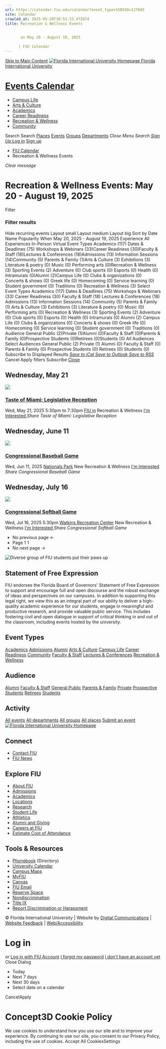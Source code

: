 ```yaml
---
url: https://calendar.fiu.edu/calendar?event_types%5B%5D=127603
site: Calendar
crawled_at: 2025-05-20T10:52:33.472974
title: Recreation & Wellness Events
    
    
       on May 20 - August 19, 2025
    
      | FIU Calendar
---
```


[Skip to Main Content](https://calendar.fiu.edu/calendar?event_types%5B%5D=127603#main-content)
[![Florida International University Homepage](https://digicdn.fiu.edu/core/_assets/images/logo-top.png) Florida International University](https://www.fiu.edu)
# [Events Calendar ](https://calendar.fiu.edu/)
  * [Campus Life](https://calendar.fiu.edu/calendar?event_types%5B%5D=127595)
  * [Arts & Culture](https://calendar.fiu.edu/calendar?event_types%5B%5D=127590)
  * [Academics](https://calendar.fiu.edu/calendar?event_types%5B%5D=127582)
  * [Career Readiness](https://calendar.fiu.edu/calendar?event_types%5B%5D=127584)
  * [Recreation & Wellness](https://calendar.fiu.edu/calendar?event_types%5B%5D=127603)
  * [Community](https://calendar.fiu.edu/calendar?event_types%5B%5D=127601)


Search Search
[Places](https://calendar.fiu.edu/search/places) [Events](https://calendar.fiu.edu/calendar) [Groups](https://calendar.fiu.edu/search/groups) [Departments](https://calendar.fiu.edu/search/departments)
_Close Menu_
_Search_ [ _Sign Up_ ](https://calendar.fiu.edu/signup?school_id=234)
[Log in](https://calendar.fiu.edu/auth/shib_login?previous_url=https%3A%2F%2Fcalendar.fiu.edu%2Fcalendar%3Fevent_types%255B%255D%3D127603) [Sign up](https://calendar.fiu.edu/signup?school_id=234)
  * [FIU Calendar](https://calendar.fiu.edu/)
  * Recreation & Wellness Events


_Clear message_
#  Recreation & Wellness Events: May 20 - August 19, 2025 
[ ](https://calendar.fiu.edu/calendar/three_months/2025/2/20?event_types%5B%5D=127603) [ ](https://calendar.fiu.edu/calendar/three_months/2025/8/20?event_types%5B%5D=127603) Filter
### Filter results
Hide recurring events
Layout small Layout medium Layout big
Sort by
Date Name Popularity
When
May 20, 2025 - August 19, 2025
Experience
All Experiences In-Person Virtual
Event Types Academics (117) Dates & Deadlines (75) Workshops & Webinars (33)Career Readiness (30)Faculty & Staff (18)Lectures & Conferences (18)Admissions (13) Information Sessions (14)Community (5) Parents & Family (1)Arts & Culture (3) Exhibitions (3) Literature & poetry (0) Music (0) Performing arts (0)Recreation & Wellness (3) Sporting Events (2) Adventure (0) Club sports (0) Esports (0) Health (0) Intramurals (0)Alumni (2)Campus Life (0) Clubs & organizations (0) Concerts & shows (0) Greek life (0) Homecoming (0) Service learning (0) Student government (0) Traditions (0)
Recreation & Wellness (3)
Select Event Types Academics (117) Dates & Deadlines (75) Workshops & Webinars (33) Career Readiness (30) Faculty & Staff (18) Lectures & Conferences (18) Admissions (13) Information Sessions (14) Community (5) Parents & Family (1) Arts & Culture (3) Exhibitions (3) Literature & poetry (0) Music (0) Performing arts (0) Recreation & Wellness (3) Sporting Events (2) Adventure (0) Club sports (0) Esports (0) Health (0) Intramurals (0) Alumni (2) Campus Life (0) Clubs & organizations (0) Concerts & shows (0) Greek life (0) Homecoming (0) Service learning (0) Student government (0) Traditions (0)
Audience General Public (2)Private (1)Alumni (0)Faculty & Staff (0)Parents & Family (0)Prospective Students (0)Retirees (0)Students (0)
All Audiences
Select Audiences General Public (2) Private (1) Alumni (0) Faculty & Staff (0) Parents & Family (0) Prospective Students (0) Retirees (0) Students (0)
Subscribe to Displayed Results
[ _Save to iCal_ ](webcal://calendar.fiu.edu/calendar.ics?event_types%5B%5D=127603 "Save to iCal") [ _Save to Outlook_ ](webcal://calendar.fiu.edu/calendar.ics?event_types%5B%5D=127603 "Save to Outlook") [ _Save to RSS_ ](https://calendar.fiu.edu/calendar.xml?event_types%5B%5D=127603 "Save to RSS")
Cancel Apply filters
Subscribe [ Close ](https://calendar.fiu.edu/calendar?event_types%5B%5D=127603)
## Wednesday, May 21
[ ![](https://localist-images.azureedge.net/photos/49666966470576/card/e2a23e99f4f7ddcebb79d3798d4db4c77f91b365.jpg) ](https://calendar.fiu.edu/event/taste-of-miami-legislative-reception)
### [Taste of Miami: Legislative Reception](https://calendar.fiu.edu/event/taste-of-miami-legislative-reception)
Wed, May 21, 2025 5:30pm to 7:30pm 
[ FIU in](https://calendar.fiu.edu/event/taste-of-miami-legislative-reception)
Recreation & Wellness
[ I'm Interested ](https://calendar.fiu.edu/event/49666944925186/confirm?instance_id=49666944926211&return=https%3A%2F%2Fcalendar.fiu.edu%2Fcalendar%3Fevent_types%255B%255D%3D127603)
_Share Taste of Miami: Legislative Reception_
## Wednesday, June 11
[ ![](https://localist-images.azureedge.net/photos/49667568055543/card/8a3f433be078de7184906acd877c0d111a8e2cd7.jpg) ](https://calendar.fiu.edu/event/congressional-baseball-game)
### [Congressional Baseball Game](https://calendar.fiu.edu/event/congressional-baseball-game)
Wed, Jun 11, 2025 
[ Nationals Park](https://calendar.fiu.edu/event/congressional-baseball-game)
New Recreation & Wellness
[ I'm Interested ](https://calendar.fiu.edu/event/49667561689244/confirm?instance_id=49667561690269&return=https%3A%2F%2Fcalendar.fiu.edu%2Fcalendar%3Fevent_types%255B%255D%3D127603)
_Share Congressional Baseball Game_
## Wednesday, July 16
[ ![](https://localist-images.azureedge.net/photos/49702682861358/card/35d7025156391dc0f30568e7dc9fe79775de4183.jpg) ](https://calendar.fiu.edu/event/congressional-softball-game)
### [Congressional Softball Game](https://calendar.fiu.edu/event/congressional-softball-game)
Wed, Jul 16, 2025 5:30pm 
[ Watkins Recreation Center](https://calendar.fiu.edu/event/congressional-softball-game)
New Recreation & Wellness
[ I'm Interested ](https://calendar.fiu.edu/event/49702611001928/confirm?instance_id=49702611002953&return=https%3A%2F%2Fcalendar.fiu.edu%2Fcalendar%3Fevent_types%255B%255D%3D127603)
_Share Congressional Softball Game_
  * No previous page _←_
  * Page 1 1
  * No next page _→_


![Diverse group of FIU students put their paws up](https://www.fiu.edu/_assets/images/thumbnail-students-paw.jpg)
## Statement of Free Expression
FIU endorses the Florida Board of Governors' Statement of Free Expression to support and encourage full and open discourse and the robust exchange of ideas and perspectives on our campuses. In addition to supporting this legal right, we view this as an integral part of our ability to deliver a high-quality academic experience for our students, engage in meaningful and productive research, and provide valuable public service. This includes fostering civil and open dialogue in support of critical thinking in and out of the classroom, including events hosted by the university.
## Event Types
[Academics](https://calendar.fiu.edu/calendar?event_types%5B%5D=127582)
[Admissions](https://calendar.fiu.edu/calendar?event_types%5B%5D=127583)
[Alumni](https://calendar.fiu.edu/calendar?event_types%5B%5D=127589)
[Arts & Culture](https://calendar.fiu.edu/calendar?event_types%5B%5D=127590)
[Campus Life](https://calendar.fiu.edu/calendar?event_types%5B%5D=127595)
[Career Readiness](https://calendar.fiu.edu/calendar?event_types%5B%5D=127584)
[Community](https://calendar.fiu.edu/calendar?event_types%5B%5D=127601)
[Faculty & Staff](https://calendar.fiu.edu/calendar?event_types%5B%5D=127602)
[Lectures & Conferences](https://calendar.fiu.edu/calendar?event_types%5B%5D=127587)
[Recreation & Wellness](https://calendar.fiu.edu/calendar?event_types%5B%5D=127603)
## Audience
[Alumni](https://calendar.fiu.edu/calendar?event_types%5B%5D=121721)
[Faculty & Staff](https://calendar.fiu.edu/calendar?event_types%5B%5D=121720)
[General Public](https://calendar.fiu.edu/calendar?event_types%5B%5D=121722)
[Parents & Family](https://calendar.fiu.edu/calendar?event_types%5B%5D=36918157286658)
[Private](https://calendar.fiu.edu/calendar?event_types%5B%5D=129753)
[Prospective Students](https://calendar.fiu.edu/calendar?event_types%5B%5D=121723)
[Retirees](https://calendar.fiu.edu/calendar?event_types%5B%5D=37290279036119)
[Students](https://calendar.fiu.edu/calendar?event_types%5B%5D=121719)
## Activity
[All events](https://calendar.fiu.edu/calendar)
[All departments](https://calendar.fiu.edu/search/departments)
[All groups](https://calendar.fiu.edu/browse/groups)
[All places](https://calendar.fiu.edu/browse/places)
[Submit an event](https://calendar.fiu.edu/admin/events/new/basic-information)
[ ![Florida International University Homepage](https://digicdn.fiu.edu/core/_assets/images/footer-logo.svg) ](https://www.fiu.edu/)
## Connect
  * [Contact FIU](https://www.fiu.edu/about/contact-us/index.html)
  * [FIU News](https://news.fiu.edu/)


## Explore FIU
  * [About FIU](https://www.fiu.edu/about/index.html)
  * [Admissions](https://www.fiu.edu/admissions/index.html)
  * [Academics](https://www.fiu.edu/academics/index.html)
  * [Locations](https://www.fiu.edu/locations/index.html)
  * [Research](https://www.fiu.edu/research/index.html)
  * [Student Life](https://www.fiu.edu/student-life/index.html)
  * [Athletics](https://www.fiu.edu/athletics/index.html)
  * [Alumni and Giving](https://www.fiu.edu/alumni-and-giving/index.html)
  * [Careers at FIU](https://hr.fiu.edu/careers/)
  * [Estimate Cost of Attendance](https://onestop.fiu.edu/finances/estimate-your-costs/)


## Tools & Resources
  * [Phonebook](https://phonebook.fiu.edu) (Directory)
  * [University Calendar](https://calendar.fiu.edu/)
  * [Campus Maps](https://campusmaps.fiu.edu/)
  * [MyFIU](https://my.fiu.edu/)
  * [Canvas](https://canvas.fiu.edu)
  * [FIU Email](http://mail.fiu.edu/)
  * [Reserve Space](https://reservespace.fiu.edu/make-reservation/)
  * [Nondiscrimination](https://ace.fiu.edu/civil-rights-and-accessibility/harassment-and-discrimination/)
  * [Title IX](https://ace.fiu.edu/title-ix/)
  * [Report Discrimination or Harassment](https://report.fiu.edu/)


© Florida International University  | Website by [Digital Communications](https://stratcomm.fiu.edu/digital-print/websites/) | [Website Feedback](https://webforms.fiu.edu/view.php?id=370774&element_5=https://calendar.fiu.edu/https://calendar.fiu.edu/) | [Web/Accessibility](https://accessibility.fiu.edu/)
# Log in
or
[Log in with FIU Account](https://calendar.fiu.edu/auth/shib_login?previous_url=https%3A%2F%2Fcalendar.fiu.edu%2Fcalendar%3Fevent_types%255B%255D%3D127603)
[I forgot my password](https://calendar.fiu.edu/auth/forgot) [I don't have an account yet](https://calendar.fiu.edu/signup?school_id=234)
Close Dialog
  * Today
  * Next 7 days
  * Next 30 days
  * Select date on a calendar


CancelApply
# Concept3D Cookie Policy
We use cookies to understand how you use our site and to improve your experience. By continuing to use our site, you consent to our Privacy Policy, including the use of cookies. 
Accept All CookiesSettings
